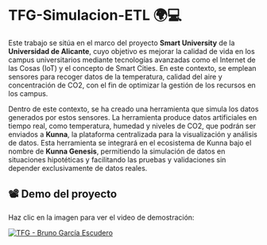 # TFG-Simulacion-ETL 🌍💻

Este trabajo se sitúa en el marco del proyecto **Smart University** de la **Universidad de Alicante**, cuyo objetivo es mejorar la calidad de vida en los campus universitarios mediante tecnologías avanzadas como el Internet de las Cosas (IoT) y el concepto de Smart Cities. En este contexto, se emplean sensores para recoger datos de la temperatura, calidad del aire y concentración de CO2, con el fin de optimizar la gestión de los recursos en los campus.

Dentro de este contexto, se ha creado una herramienta que simula los datos generados por estos sensores. La herramienta produce datos artificiales en tiempo real, como temperatura, humedad y niveles de CO2, que podrán ser enviados a **Kunna**, la plataforma centralizada para la visualización y análisis de datos. Esta herramienta se integrará en el ecosistema de Kunna bajo el nombre de **Kunna Genesis**, permitiendo la simulación de datos en situaciones hipotéticas y facilitando las pruebas y validaciones sin depender exclusivamente de datos reales.

## 📽️ Demo del proyecto  

Haz clic en la imagen para ver el video de demostración:  

[![TFG - Bruno García Escudero](https://img.youtube.com/vi/qVWxAgBl3EU/0.jpg)](https://www.youtube.com/watch?v=qVWxAgBl3EU)

